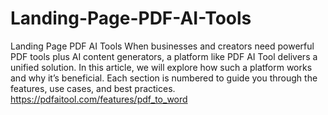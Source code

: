 # Landing-Page-PDF-AI-Tools
Landing Page PDF AI Tools When businesses and creators need powerful PDF tools plus AI content generators, a platform like PDF AI Tool delivers a unified solution. In this article, we will explore how such a platform works and why it’s beneficial. Each section is numbered to guide you through the features, use cases, and best practices. 
https://pdfaitool.com/features/pdf_to_word
